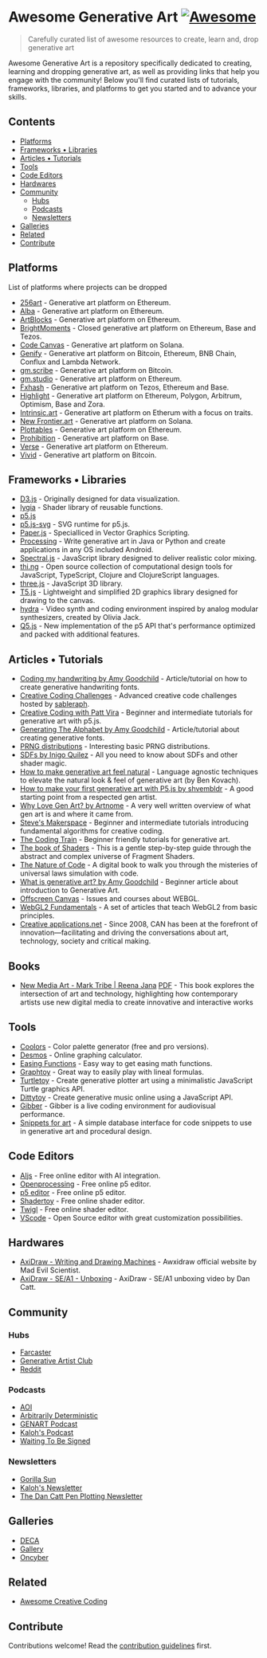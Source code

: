 # Awesome Generative Art [![Awesome](https://awesome.re/badge.svg)](https://awesome.re)

> Carefully curated list of awesome resources to create, learn and, drop generative art

Awesome Generative Art is a repository specifically dedicated to creating, learning and dropping generative art, as well as providing links that help you engage with the community! Below you&#39;ll find curated lists of tutorials, frameworks, libraries, and platforms to get you started and to advance your skills.

## Contents

- [Platforms](#platforms)
- [Frameworks • Libraries](#frameworks--libraries)
- [Articles • Tutorials](#articles--tutorials)
- [Tools](#tools)
- [Code Editors](#code-editors)
- [Hardwares](#hardwares)
- [Community](#community)
  - [Hubs](#hubs)
  - [Podcasts](#podcasts)
  - [Newsletters](#newsletters)
- [Galleries](#galleries)
- [Related](#related)
- [Contribute](#contribute)

## Platforms

List of platforms where projects can be dropped

- [256art](https://256art.com/) - Generative art platform on Ethereum.
- [Alba](https://www.alba.art/) - Generative art platform on Ethereum.
- [ArtBlocks](https://www.artblocks.io/) - Generative art platform on Ethereum.
- [BrightMoments](https://www.brightmoments.io/) - Closed generative art platform on Ethereum, Base and Tezos.
- [Code Canvas](https://codecanvas.art/) - Generative art platform on Solana.
- [Genify](https://genify.xyz/) - Generative art platform on Bitcoin, Ethereum, BNB Chain, Conflux and Lambda Network.
- [gm.scribe](https://www.gmscribe.art/) - Generative art platform on Bitcoin.
- [gm.studio](https://www.gmstudio.art/) - Generative art platform on Ethereum.
- [Fxhash](https://www.fxhash.xyz/) - Generative art platform on Tezos, Ethereum and Base.
- [Highlight](https://highlight.xyz/) - Generative art platform on Ethereum, Polygon, Arbitrum, Optimism, Base and Zora.
- [Intrinsic.art](https://intrinsic.art/) - Generative art platform on Etherum with a focus on traits.
- [New Frontier.art](https://newfrontier.art/) - Generative art platform on Solana.
- [Plottables](https://plottables.io/) - Generative art platform on Ethereum.
- [Prohibition](https://prohibition.art/) - Generative art platform on Base.
- [Verse](https://verse.works/released) - Generative art platform on Ethereum.
- [Vivid](https://www.vivid.gallery/) - Generative art platform on Bitcoin.

## Frameworks • Libraries

- [D3.js](https://d3js.org/) - Originally designed for data visualization.
- [lygia](https://www.lygia.xyz/) - Shader library of reusable functions.
- [p5.js](https://p5js.org/)
- [p5.js-svg](https://github.com/zenozeng/p5.js-svg) - SVG runtime for p5.js.
- [Paper.js](http://paperjs.org/) - Specialliced in Vector Graphics Scripting.
- [Processing](https://processing.org/) - Write generative art in Java or Python and create applications in any OS included Android.
- [Spectral.js](https://github.com/rvanwijnen/spectral.js) - JavaScript library designed to deliver realistic color mixing.
- [thi.ng](http://thi.ng/) - Open source collection of computational design tools for JavaScript, TypeScript, Clojure and ClojureScript languages.
- [three.js](https://threejs.org/) - JavaScript 3D library.
- [T5.js](https://github.com/Tezumie/T5.js/tree/main) - Lightweight and simplified 2D graphics library designed for drawing to the canvas.
- [hydra](https://github.com/hydra-synth/hydra) - Video synth and coding environment inspired by analog modular synthesizers, created by Olivia Jack.
- [Q5.js](https://q5js.org/) - New implementation of the p5 API that's performance optimized and packed with additional features.

## Articles • Tutorials

- [Coding my handwriting by Amy Goodchild](https://www.amygoodchild.com/blog/cursive-handwriting-in-javascript) - Article/tutorial on how to create generative handwriting fonts.
- [Creative Coding Challenges](https://www.twitch.tv/sableraph/) - Advanced creative code challenges hosted by [sableraph](https://warpcast.com/sableraph).
- [Creative Coding with Patt Vira](https://www.pattvira.com/) - Beginner and intermediate tutorials for generative art with p5.js.
- [Generating The Alphabet by Amy Goodchild](https://www.amygoodchild.com/blog/generating-the-alphabet) - Article/tutorial about creating generative fonts.
- [PRNG distributions](https://piterpasma.nl/articles/probability) - Interesting basic PRNG distributions.
- [SDFs by Inigo Quilez](https://iquilezles.org/) - All you need to know about SDFs and other shader magic.
- [How to make generative art feel natural](https://www.generativehut.com/post/how-to-make-generative-art-feel-natural) - Language agnostic techniques to elevate the natural look & feel of generative art (by Ben Kovach).
- [How to make your first generative art with P5.js by shvembldr](https://medium.com/@shvembldr/how-to-make-your-first-generative-art-with-p5-js-3f10afc07de2) - A good starting point from a respected gen artist.
- [Why Love Gen Art? by Artnome](https://www.artnome.com/news/2018/8/8/why-love-generative-art) - A very well written overview of what gen art is and where it came from.
- [Steve's Makerspace](https://www.youtube.com/c/StevesMakerspace) - Beginner and intermediate tutorials introducing fundamental algorithms for creative coding.
- [The Coding Train](https://thecodingtrain.com/) - Beginner friendly tutorials for generative art.
- [The book of Shaders](https://thebookofshaders.com/) - This is a gentle step-by-step guide through the abstract and complex universe of Fragment Shaders.
- [The Nature of Code](https://natureofcode.com/) - A digital book to walk you through the misteries of universal laws simulation with code.
- [What is generative art? by Amy Goodchild](https://www.amygoodchild.com/blog/what-is-generative-art) - Beginner article about introduction to Generative Art.
- [Offscreen Canvas](https://offscreencanvas.com/) - Issues and courses about WEBGL.
- [WebGL2 Fundamentals](https://webgl2fundamentals.org/) - A set of articles that teach WebGL2 from basic principles.
- [Creative applications.net](https://www.creativeapplications.net/) - Since 2008, CAN has been at the forefront of innovation—facilitating and driving the conversations about art, technology, society and critical making.

## Books

- [New Media Art - Mark Tribe | Reena Jana]([https://www.researchgate.net/publication/200027430_New_Media_Art](https://archive.org/details/newmediaart0000unse/mode/2up)) [PDF](https://www.researchgate.net/publication/200027430_New_Media_Art) - This book explores the intersection of art and technology, highlighting how contemporary artists use new digital media to create innovative and interactive works

## Tools

- [Coolors](https://coolors.co/) - Color palette generator (free and pro versions).
- [Desmos](https://www.desmos.com/calculator) - Online graphing calculator.
- [Easing Functions](https://easings.net/#) - Easy way to get easing math functions.
- [Graphtoy](https://graphtoy.com/) - Great way to easily play with lineal formulas.
- [Turtletoy](https://turtletoy.net/) - Create generative plotter art using a minimalistic JavaScript Turtle graphics API.
- [Dittytoy](https://dittytoy.net) - Create generative music online using a JavaScript API.
- [Gibber](https://gibber.cc/) - Gibber is a live coding environment for audiovisual performance.
- [Snippets for art](https://snippets-js.vercel.app/) - A simple database interface for code snippets to use in generative art and procedural design.

## Code Editors

- [AIjs](https://aijs.io/home) - Free online editor with AI integration.
- [Openprocessing](https://openprocessing.org/) - Free online p5 editor.
- [p5 editor](https://editor.p5js.org/) - Free online p5 editor.
- [Shadertoy](https://www.shadertoy.com/) - Free online shader editor.
- [Twigl](https://twigl.app/) - Free online shader editor.
- [VScode](https://vscode.dev/) - Open Source editor with great customization possibilities.

## Hardwares

- [AxiDraw - Writing and Drawing Machines](https://www.axidraw.com/) - Awxidraw official website by Mad Evil Scientist.
- [AxiDraw - SE/A1 - Unboxing](https://www.youtube.com/watch?v=mNFFLHsuE0s) - AxiDraw - SE/A1 unboxing video by Dan Catt.

## Community

### Hubs

- [Farcaster](https://warpcast.com/~/channel/gen-art)
- [Generative Artist Club](https://www.genartclub.com/)
- [Reddit](https://www.reddit.com/r/generative/)

### Podcasts

- [AOI](https://www.youtube.com/@artoninternet)
- [Arbitrarily Deterministic](https://open.spotify.com/show/7oP4AzzO2TOSM6abbds6EL)
- [GENART Podcast](https://art.camilleroux.com/genart-podcast/)
- [Kaloh's Podcast](https://www.youtube.com/channel/UCRQTtg0ODLE7UGfkBUcVPwg)
- [Waiting To Be Signed](https://podcasters.spotify.com/pod/show/waitingtobesigned)

### Newsletters

- [Gorilla Sun](https://www.gorillasun.de/tag/newsletter/)
- [Kaloh's Newsletter](https://kaloh.xyz/)
- [The Dan Catt Pen Plotting Newsletter](https://newsletter.revdancatt.com/)

## Galleries

- [DECA](https://deca.art)
- [Gallery](https://gallery.so/)
- [Oncyber](https://oncyber.io/)

## Related

- [Awesome Creative Coding](https://github.com/terkelg/awesome-creative-coding)

## Contribute

Contributions welcome! Read the [contribution guidelines](contributing.md) first.
